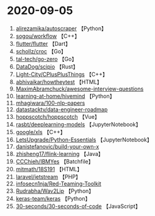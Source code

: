 # 2020-09-05

1. [alirezamika/autoscraper](https://github.com/alirezamika/autoscraper) 【Python】
2. [sogou/workflow](https://github.com/sogou/workflow) 【C++】
3. [flutter/flutter](https://github.com/flutter/flutter) 【Dart】
4. [schollz/croc](https://github.com/schollz/croc) 【Go】
5. [tal-tech/go-zero](https://github.com/tal-tech/go-zero) 【Go】
6. [DataDog/scipio](https://github.com/DataDog/scipio) 【Rust】
7. [Light-City/CPlusPlusThings](https://github.com/Light-City/CPlusPlusThings) 【C++】
8. [abhivaikar/howtheytest](https://github.com/abhivaikar/howtheytest) 【HTML】
9. [MaximAbramchuck/awesome-interview-questions](https://github.com/MaximAbramchuck/awesome-interview-questions) 
10. [learning-at-home/hivemind](https://github.com/learning-at-home/hivemind) 【Python】
11. [mhagiwara/100-nlp-papers](https://github.com/mhagiwara/100-nlp-papers) 
12. [datastacktv/data-engineer-roadmap](https://github.com/datastacktv/data-engineer-roadmap) 
13. [hoppscotch/hoppscotch](https://github.com/hoppscotch/hoppscotch) 【Vue】
14. [rasbt/deeplearning-models](https://github.com/rasbt/deeplearning-models) 【JupyterNotebook】
15. [google/xls](https://github.com/google/xls) 【C++】
16. [LetsUpgrade/Python-Essentials](https://github.com/LetsUpgrade/Python-Essentials) 【JupyterNotebook】
17. [danistefanovic/build-your-own-x](https://github.com/danistefanovic/build-your-own-x) 
18. [zhisheng17/flink-learning](https://github.com/zhisheng17/flink-learning) 【Java】
19. [CCChieh/IBMYes](https://github.com/CCChieh/IBMYes) 【Batchfile】
20. [mitmath/18S191](https://github.com/mitmath/18S191) 【HTML】
21. [laravel/jetstream](https://github.com/laravel/jetstream) 【PHP】
22. [infosecn1nja/Red-Teaming-Toolkit](https://github.com/infosecn1nja/Red-Teaming-Toolkit) 
23. [Rudrabha/Wav2Lip](https://github.com/Rudrabha/Wav2Lip) 【Python】
24. [keras-team/keras](https://github.com/keras-team/keras) 【Python】
25. [30-seconds/30-seconds-of-code](https://github.com/30-seconds/30-seconds-of-code) 【JavaScript】
